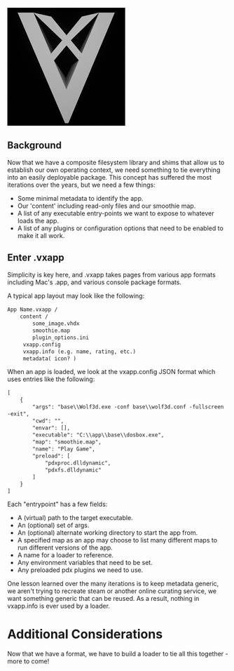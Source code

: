 ![vxlogo](assets/20211025/vxicon.png)

## Background

Now that we have a composite filesystem library and shims that allow us to establish our own operating context, we need something to tie everything into an easily deployable package. This concept has suffered the most iterations over the years, but we need a few things:

- Some minimal metadata to identify the app.
- Our 'content' including read-only files and our smoothie map.
- A list of any executable entry-points we want to expose to whatever loads the app.
- A list of any plugins or configuration options that need to be enabled to make it all work.

## Enter .vxapp

Simplicity is key here, and .vxapp takes pages from various app formats including Mac's .app, and various console package formats.

A typical app layout may look like the following:
```
App Name.vxapp /
    content / 
        some_image.vhdx
        smoothie.map
        plugin_options.ini
     vxapp.config
     vxapp.info (e.g. name, rating, etc.)
     metadata( icon? )
```

When an app is loaded, we look at the vxapp.config JSON format which uses entries like the following:
```
[
    {
        "args": "base\\Wolf3d.exe -conf base\\wolf3d.conf -fullscreen -exit",
        "cwd": "",
        "envar": [],
        "executable": "C:\\app\\base\\dosbox.exe",
        "map": "smoothie.map",
        "name": "Play Game",
        "preload": [
            "pdxproc.dlldynamic",
            "pdxfs.dlldynamic"
        ]
    }
]
```

Each "entrypoint" has a few fields:
- A (virtual) path to the target executable.
- An (optional) set of args.
- An (optional) alternate working directory to start the app from.
- A specified map as an app may choose to list many different maps to run different versions of the app.
- A name for a loader to reference.
- Any environment variables that need to be set.
- Any preloaded pdx plugins we need to use.

One lesson learned over the many iterations is to keep metadata generic, we aren't trying to recreate steam or another online curating service, we want something generic that can be reused. As a result, nothing in vxapp.info is ever used by a loader.

# Additional Considerations

Now that we have a format, we have to build a loader to tie all this together -  more to come!

